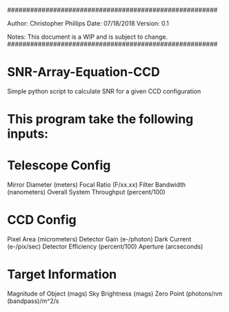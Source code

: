 #######################################################

Author: Christopher Phillips
Date: 07/18/2018
Version: 0.1

Notes: This document is a WIP and is subject to change.
#######################################################

# SNR-Array-Equation-CCD
Simple python script to calculate SNR for a given CCD configuration

# This program take the following inputs:

# Telescope Config
Mirror Diameter (meters)
Focal Ratio (F/xx.xx)
Filter Bandwidth (nanometers)
Overall System Throughput (percent/100)

# CCD Config
Pixel Area (micrometers)
Detector Gain (e-/photon)
Dark Current (e-/pix/sec)
Detector Efficiency (percent/100)
Aperture (arcseconds)

# Target Information
Magnitude of Object (mags)
Sky Brightness (mags)
Zero Point (photons/nm (bandpass)/m^2/s

